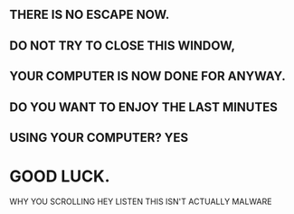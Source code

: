 ## THERE IS NO ESCAPE NOW.
## DO NOT TRY TO CLOSE THIS WINDOW,
## YOUR COMPUTER IS NOW DONE FOR ANYWAY.
## DO YOU WANT TO ENJOY THE LAST MINUTES
## USING YOUR COMPUTER? YES
# GOOD LUCK.

















































































WHY YOU SCROLLING
HEY LISTEN THIS ISN'T ACTUALLY MALWARE
